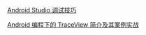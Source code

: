 [Android Studio 调试技巧](http://www.cnblogs.com/622698abc/p/5536497.html)

[Android 编程下的 TraceView 简介及其案例实战](http://www.cnblogs.com/622698abc/p/5525473.html)